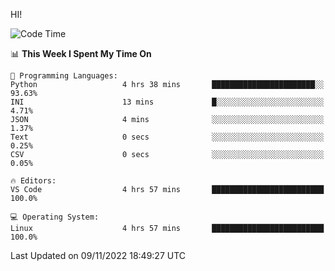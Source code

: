 HI! 
<!--START_SECTION:waka-->
![Code Time](http://img.shields.io/badge/Code%20Time-180%20hrs%2051%20mins-blue)

📊 **This Week I Spent My Time On** 

```text
💬 Programming Languages: 
Python                   4 hrs 38 mins       ███████████████████████░░   93.63% 
INI                      13 mins             █░░░░░░░░░░░░░░░░░░░░░░░░   4.71% 
JSON                     4 mins              ░░░░░░░░░░░░░░░░░░░░░░░░░   1.37% 
Text                     0 secs              ░░░░░░░░░░░░░░░░░░░░░░░░░   0.25% 
CSV                      0 secs              ░░░░░░░░░░░░░░░░░░░░░░░░░   0.05%

🔥 Editors: 
VS Code                  4 hrs 57 mins       █████████████████████████   100.0%

💻 Operating System: 
Linux                    4 hrs 57 mins       █████████████████████████   100.0%

```


 Last Updated on 09/11/2022 18:49:27 UTC
<!--END_SECTION:waka-->
